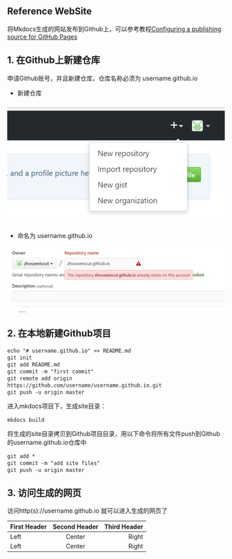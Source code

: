 ﻿## Reference WebSite

将Mkdocs生成的网站发布到Github上，可以参考教程[Configuring a publishing source for GitHub Pages](https://help.github.com/articles/configuring-a-publishing-source-for-github-pages/)

## 1. 在Github上新建仓库

申请Github账号，并且新建仓库，仓库名称必须为 username.github.io 

* 新建仓库

![Screenshot](img/新建仓库.PNG)

* 命名为 username.github.io

![Screenshot](img/命名.PNG)

## 2. 在本地新建Github项目
```
echo "# username.github.io" >> README.md
git init
git add README.md
git commit -m "first commit"
git remote add origin https://github.com/username/username.github.io.git
git push -u origin master
```
进入mkdocs项目下，生成site目录：
```
mkdocs build
```
将生成的site目录拷贝到Github项目目录，用以下命令将所有文件push到Github的username.github.io仓库中
```
git add *
git commit -m "add site files"
git push -u origin master
```
## 3. 访问生成的网页

访问http(s)://username.github.io 就可以进入生成的网页了

First Header | Second Header | Third Header
:----------- |:-------------:| -----------:
Left         | Center        | Right
Left         | Center        | Right



